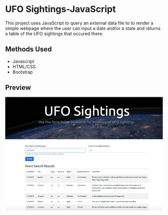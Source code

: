 # UFO Sightings-JavaScript

This project uses JavaScript to query an external data file to to render a simple webpage where the user can input a date and/or a state and returns a table of the UFO sightings that occured there. 

## Methods Used
* Javascript
* HTML/CSS
* Bootstrap

## Preview
![UFO Sightings Preview](/UFO-Sightings-Preview.png)

